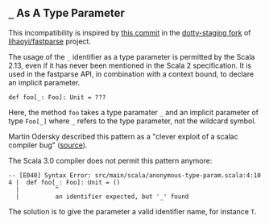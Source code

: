 ## `_` As A Type Parameter

This incompatibility is inspired by [this commit](https://github.com/dotty-staging/fastparse/commit/5bb27834d58422282bc12a1b5a03a69dc081338e#diff-44bef84b6823ecb2fd75c0c8b5749bd2) in the [dotty-staging fork](https://github.com/dotty-staging/fastparse/tree/e6e15f43003cbefc93bcd1209c37d8a4ed4d2f64) of [lihaoyi/fastparse](https://github.com/lihaoyi/fastparse) project.

The usage of the `_` identifier as a type parameter is permitted by the Scala 2.13, even if it has never been mentioned in the Scala 2 specification.
It is used in the fastparse API, in combination with a context bound, to declare an implicit parameter.

```sala
def foo[_: Foo]: Unit = ???
```

Here, the method `foo` takes a type paramater `_` and an implicit parameter of type `Foo[_]` where `_` refers to the type parameter, not the wildcard symbol.  

Martin Odersky described this pattern as a "clever exploit of a scalac compiler bug" ([source](https://www.reddit.com/r/scala/comments/fczcvo/mysterious_context_bounds_in_fastparse_2/fjecokn/)).

The Scala 3.0 compiler does not permit this pattern anymore: 

```
-- [E040] Syntax Error: src/main/scala/anonymous-type-param.scala:4:10
4 |  def foo[_: Foo]: Unit = ()
  |          ^
  |          an identifier expected, but '_' found
```

The solution is to give the parameter a valid identifier name, for instance `T`.
